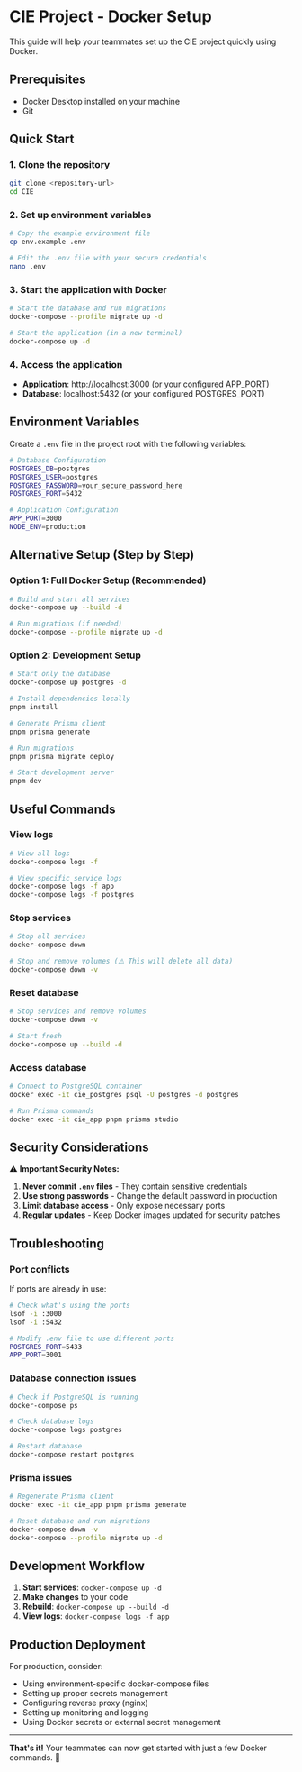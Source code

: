 # CIE Project - Docker Setup

This guide will help your teammates set up the CIE project quickly using Docker.

## Prerequisites

- Docker Desktop installed on your machine
- Git

## Quick Start

### 1. Clone the repository
```bash
git clone <repository-url>
cd CIE
```

### 2. Set up environment variables
```bash
# Copy the example environment file
cp env.example .env

# Edit the .env file with your secure credentials
nano .env
```

### 3. Start the application with Docker
```bash
# Start the database and run migrations
docker-compose --profile migrate up -d

# Start the application (in a new terminal)
docker-compose up -d
```

### 4. Access the application
- **Application**: http://localhost:3000 (or your configured APP_PORT)
- **Database**: localhost:5432 (or your configured POSTGRES_PORT)

## Environment Variables

Create a `.env` file in the project root with the following variables:

```bash
# Database Configuration
POSTGRES_DB=postgres
POSTGRES_USER=postgres
POSTGRES_PASSWORD=your_secure_password_here
POSTGRES_PORT=5432

# Application Configuration
APP_PORT=3000
NODE_ENV=production
```

## Alternative Setup (Step by Step)

### Option 1: Full Docker Setup (Recommended)
```bash
# Build and start all services
docker-compose up --build -d

# Run migrations (if needed)
docker-compose --profile migrate up -d
```

### Option 2: Development Setup
```bash
# Start only the database
docker-compose up postgres -d

# Install dependencies locally
pnpm install

# Generate Prisma client
pnpm prisma generate

# Run migrations
pnpm prisma migrate deploy

# Start development server
pnpm dev
```

## Useful Commands

### View logs
```bash
# View all logs
docker-compose logs -f

# View specific service logs
docker-compose logs -f app
docker-compose logs -f postgres
```

### Stop services
```bash
# Stop all services
docker-compose down

# Stop and remove volumes (⚠️ This will delete all data)
docker-compose down -v
```

### Reset database
```bash
# Stop services and remove volumes
docker-compose down -v

# Start fresh
docker-compose up --build -d
```

### Access database
```bash
# Connect to PostgreSQL container
docker exec -it cie_postgres psql -U postgres -d postgres

# Run Prisma commands
docker exec -it cie_app pnpm prisma studio
```

## Security Considerations

⚠️ **Important Security Notes:**

1. **Never commit `.env` files** - They contain sensitive credentials
2. **Use strong passwords** - Change the default password in production
3. **Limit database access** - Only expose necessary ports
4. **Regular updates** - Keep Docker images updated for security patches

## Troubleshooting

### Port conflicts
If ports are already in use:
```bash
# Check what's using the ports
lsof -i :3000
lsof -i :5432

# Modify .env file to use different ports
POSTGRES_PORT=5433
APP_PORT=3001
```

### Database connection issues
```bash
# Check if PostgreSQL is running
docker-compose ps

# Check database logs
docker-compose logs postgres

# Restart database
docker-compose restart postgres
```

### Prisma issues
```bash
# Regenerate Prisma client
docker exec -it cie_app pnpm prisma generate

# Reset database and run migrations
docker-compose down -v
docker-compose --profile migrate up -d
```

## Development Workflow

1. **Start services**: `docker-compose up -d`
2. **Make changes** to your code
3. **Rebuild**: `docker-compose up --build -d`
4. **View logs**: `docker-compose logs -f app`

## Production Deployment

For production, consider:
- Using environment-specific docker-compose files
- Setting up proper secrets management
- Configuring reverse proxy (nginx)
- Setting up monitoring and logging
- Using Docker secrets or external secret management

---

**That's it!** Your teammates can now get started with just a few Docker commands. 🚀 